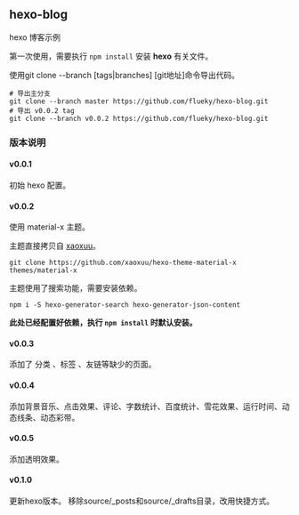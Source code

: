 ## hexo-blog

hexo 博客示例

第一次使用，需要执行 `npm install` 安装 **hexo** 有关文件。

使用git clone --branch [tags|branches] [git地址]命令导出代码。

```Shell
# 导出主分支
git clone --branch master https://github.com/flueky/hexo-blog.git 
# 导出 v0.0.2 tag 
git clone --branch v0.0.2 https://github.com/flueky/hexo-blog.git 
```

### 版本说明

#### v0.0.1

初始 hexo 配置。

#### v0.0.2

使用 material-x 主题。

主题直接拷贝自 [xaoxuu](https://xaoxuu.com/)。

```Shell
git clone https://github.com/xaoxuu/hexo-theme-material-x themes/material-x
```

主题使用了搜索功能，需要安装依赖。

```Shell
npm i -S hexo-generator-search hexo-generator-json-content
```

**此处已经配置好依赖，执行 `npm install` 时默认安装。**

#### v0.0.3

添加了 分类 、标签 、友链等缺少的页面。

#### v0.0.4

添加背景音乐、点击效果、评论、字数统计、百度统计、雪花效果、运行时间、动态线条、动态彩带。

#### v0.0.5

添加透明效果。

#### v0.1.0

更新hexo版本。
移除source/_posts和source/_drafts目录，改用快捷方式。